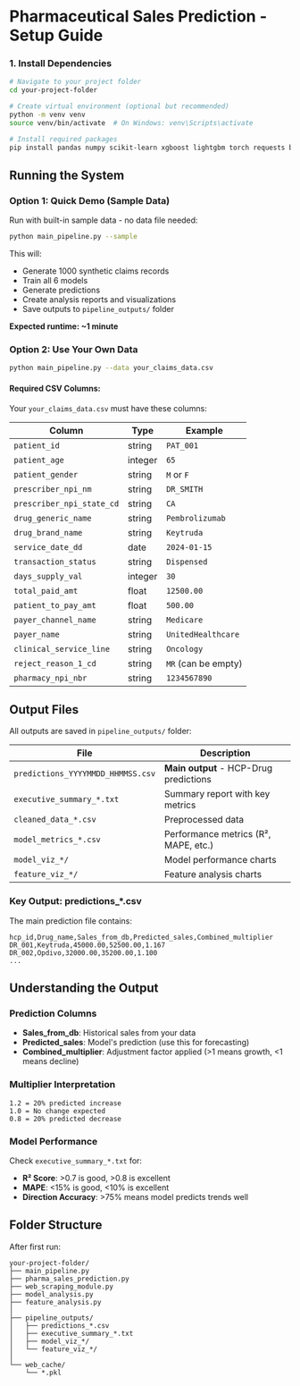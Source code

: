 # Pharmaceutical Sales Prediction - Setup Guide

### 1. Install Dependencies

```bash
# Navigate to your project folder
cd your-project-folder

# Create virtual environment (optional but recommended)
python -m venv venv
source venv/bin/activate  # On Windows: venv\Scripts\activate

# Install required packages
pip install pandas numpy scikit-learn xgboost lightgbm torch requests beautifulsoup4 selenium matplotlib seaborn scipy
```

## Running the System

### Option 1: Quick Demo (Sample Data)

Run with built-in sample data - no data file needed:

```bash
python main_pipeline.py --sample
```

This will:
- Generate 1000 synthetic claims records
- Train all 6 models
- Generate predictions
- Create analysis reports and visualizations
- Save outputs to `pipeline_outputs/` folder

**Expected runtime: ~1 minute**

### Option 2: Use Your Own Data

```bash
python main_pipeline.py --data your_claims_data.csv
```

#### Required CSV Columns:

Your `your_claims_data.csv` must have these columns:

| Column | Type | Example |
|--------|------|---------|
| `patient_id` | string | `PAT_001` |
| `patient_age` | integer | `65` |
| `patient_gender` | string | `M` or `F` |
| `prescriber_npi_nm` | string | `DR_SMITH` |
| `prescriber_npi_state_cd` | string | `CA` |
| `drug_generic_name` | string | `Pembrolizumab` |
| `drug_brand_name` | string | `Keytruda` |
| `service_date_dd` | date | `2024-01-15` |
| `transaction_status` | string | `Dispensed` |
| `days_supply_val` | integer | `30` |
| `total_paid_amt` | float | `12500.00` |
| `patient_to_pay_amt` | float | `500.00` |
| `payer_channel_name` | string | `Medicare` |
| `payer_name` | string | `UnitedHealthcare` |
| `clinical_service_line` | string | `Oncology` |
| `reject_reason_1_cd` | string | `MR` (can be empty) |
| `pharmacy_npi_nbr` | string | `1234567890` |

## Output Files

All outputs are saved in `pipeline_outputs/` folder:

| File | Description |
|------|-------------|
| `predictions_YYYYMMDD_HHMMSS.csv` | **Main output** - HCP-Drug predictions |
| `executive_summary_*.txt` | Summary report with key metrics |
| `cleaned_data_*.csv` | Preprocessed data |
| `model_metrics_*.csv` | Performance metrics (R², MAPE, etc.) |
| `model_viz_*/` | Model performance charts |
| `feature_viz_*/` | Feature analysis charts |

### Key Output: predictions_*.csv

The main prediction file contains:

```csv
hcp_id,Drug_name,Sales_from_db,Predicted_sales,Combined_multiplier
DR_001,Keytruda,45000.00,52500.00,1.167
DR_002,Opdivo,32000.00,35200.00,1.100
...
```

## Understanding the Output

### Prediction Columns

- **Sales_from_db**: Historical sales from your data
- **Predicted_sales**: Model's prediction (use this for forecasting)
- **Combined_multiplier**: Adjustment factor applied (>1 means growth, <1 means decline)

### Multiplier Interpretation

```
1.2 = 20% predicted increase
1.0 = No change expected
0.8 = 20% predicted decrease
```

### Model Performance

Check `executive_summary_*.txt` for:
- **R² Score**: >0.7 is good, >0.8 is excellent
- **MAPE**: <15% is good, <10% is excellent
- **Direction Accuracy**: >75% means model predicts trends well

## Folder Structure

After first run:

```
your-project-folder/
├── main_pipeline.py
├── pharma_sales_prediction.py
├── web_scraping_module.py
├── model_analysis.py
├── feature_analysis.py
│
├── pipeline_outputs/          
│   ├── predictions_*.csv
│   ├── executive_summary_*.txt
│   ├── model_viz_*/
│   └── feature_viz_*/
│
└── web_cache/                 
    └── *.pkl
```